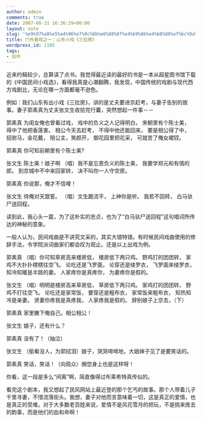 ```yaml
---
author: admin
comments: true
date: 2007-08-31 16:36:29+00:00
layout: note
slug: '%e9%97%a8%e5%a4%96%e7%9c%8b%e6%88%8f%e4%b9%8b%e4%b8%80%ef%bc%9a%e5%b1%b1%e4%b8%9c%e5%b0%8f%e6%88%8f%e3%80%8a%e4%b8%89%e6%8b%89%e6%88%bf%e3%80%8b'
title: 门外看戏之一：山东小戏《三拉房》
wordpress_id: 1195
tags:
- 旧作
---
```


近来约稿较少，总算读了点书。我觉得最近读的最好的书是一本从超星图书馆下载的《中国民间小戏选》，看得我真是心潮翻腾，我发现，中国传统的戏剧与现代西方戏剧比，无论在哪一方面都毫不逊色。

例如：我们山东有出小戏《三拉房》，讲的是丈夫要进京赶考，与妻子告别的故事。妻子郭素真为丈夫张文生收拾完行囊，突然想起一件事－－

郭素真 为闺女俺也曾看过戏，
戏中的负义之人记得明白，
宋朝里有个陈士美，
得中了他把香莲害。
相公今天去赶考，
不得中他还能回来，
要是相公得了中，
招驸马，金花戴，
陪公主，笑颜开，
御花园里把花采，
可就苦了俺女裙钗。

郭素真 你可知前朝里有个陈士美?

张文生 陈士美！娘子啊
（唱）我不是忘恩负义的陈士美，
我要学郑元和有情的郎。
到京城中不中来回家转，
决不叫你一人守空房。

郭素真 你说那，俺才不信哩！

张文生 待俺对天盟誓。
（唱）文生跪流平，
上神你是听。
我若不回转，
白马驮尸送回程。

读到此，我心头一震，为了这朴实的忠贞，也为了“白马驮尸送回程”这句唱词所传达的神秘的意象。

一般人认为，民间戏曲是不讲究文采的，其实大错特错。有时候民间戏曲使用的修辞手法，令学院派词曲家们都会叹为观止。还是以上出戏为例。

郭素真 （唱）你可知草房高来楼房低，
楼房低下两只鸡。
野鸡打的团团转，
家鸡不大扑扑楞楞往空飞。
论吃还是飞罗面，
论穿还是绫罗衣，
飞罗面来绫罗衣，
知冷知暖是半路的妻。
人家疼你是真疼你，
为妻疼你是假的。

张文生 （唱）明明是楼房高来草房低，
草房低下两只鸡。
家鸡打的团团转，
野鸡不打往空飞。
论吃还是家常饭，
要穿还是粗布衣，
家常饭来粗布衣，
知热知冷是亲妻。
贤妻你疼我是真疼我，
人家疼我是假的。
辞别娘子上京去，（下）

郭素真 家里撇下俺自己。相公相公！

张文生 娘子，还有什么？

郭素真 没有了！（抽泣）

张文生 （偷看没人，为郭拭泪）娘子，哭哭啼啼地，大娘婶子见了是要笑话的。

郭素真 笑话，笑话！（向观众）搁您身上也是这样呀！

你看，这一段是多么“间离”啊，简直像得过布莱希特真传似的。

看完这个剧本，我又想起了民风网站上最近登的那个乞丐的故事。那个人带着儿子千里寻妻，不惜流落街头。我想，妻子对他而言意味着一切，这是真正的爱情，也是真正的受难。对于大多数老百姓来说，爱情不是风花雪月的把玩，不是挑来拣去的韵事，而是他们的血和命啊！ 
